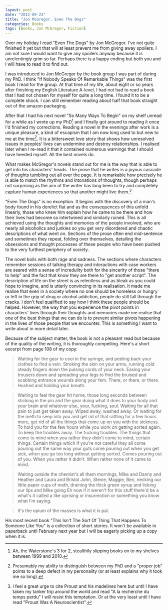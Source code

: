 ```yaml
---
layout: post
date: "2012-09-23"
title: "Jon McGregor, Even The Dogs"
categories: Books
tags: [Books, Jon McGregor, Fiction]
---
```


Over my holiday I read "Even The Dogs" by Jon McGregor. I've not quite finished it yet but that will at least prevent me from giving away spoilers. I am not sure I would want to give any spoilers anyway because it is unrelentingly grim so far. Perhaps there is a happy  ending but both you and I will have to read it to find out.

I was introduced to Jon McGregor by the book group I was part of during my PhD. I think "If Nobody Speaks Of Remarkable Things" was the first book I read for the group. At that time of my life, about eight or so years after finishing my English Literature A-level, I had not had to read a book that I had not chosen for myself for quite a long time. I found it to be a complete shock. I can still remember reading about half that book straight out of the amazon packaging.

After that I had his next novel "So Many Ways To Begin" on my shelf unread for a while as I wrote up my PhD[^1] and I finally got around to reading it once I'd finished my corrections. Reading a novel in the evenings after work is a unique pleasure, a kind of escapism that I am now long used to but new to me at the time[^2]. It is a bittersweet love story that shows how unresolved issues in peoples' lives can undermine and destroy relationships. I realised later when I re-read it that it contained numerous warnings that I should have heeded myself. All the best novels do.

What makes McGregor's novels stand out for me is the way that is able to get into his characters' heads. The prose that he writes is a joyous cascade of thoughts tumbling out all over the page. It is remarkable how precisely he is able to match the rhythms and intonations of thoughts, though perhaps not surprising as the aim of the writer has long been to try and completely capture human experiences so that another might live them.[^3]

"Even The Dogs" is no exception. It begins with the discovery of a man's body found in his
derelict flat and as the consequences of this unfold linearly, those who knew him explain how he came to be there and how their lives had become so intertwined and similarly ruined. This is all achieved using the thoughts and memories of the people involved, who are nearly all alcoholics and junkies so you get very disordered and chaotic descriptions of what went on. Sections of the prose often end mid-sentence and sometimes they repeat, folding over themselves, detailing the obsessions and thought processes of these people who have been pushed to the very furthest periphery of society.

The novel boils with both rage and sadness. The sections where characters remember sessions of talking therapy and interactions with case workers are seared with a sense of  incredulity both for the sincerity of those "there to help" and the fact that know they are there to "get another script". The description of life on the street is as relentless and as bleak as you could hope to imagine, and is utterly convincing in its realisation. It made me realise that even in a society where no one should be homeless or hungry or left in the grip of drug or alcohol addiction, people do still fall through the cracks. I don't feel qualified to say how I think these people should be helped. However, the way that you experience the pivot points in characters' lives through their thoughts and memories made me realise that one of the best things that we can do is to prevent similar pivots happening in the lives of those people that we encounter. This is something I want to write about in more detail later.

Because of the subject matter, the book is not a pleasant read but because of the quality of the writing, it is thoroughly compelling. Here's a short excerpt from page 108 of my copy:

> Waiting for the gear to cool in the syringe, and peeling back your clothes to find a vein. Stroking the skin on your arms, running cold steady fingers down the pulsing cords of your neck. Easing your trousers down and spreading your legs to find the bruised and scabbing entrance wounds along your fem. There, or there, or there. Hushed and holding your breath.  

> Waiting to feel the gear hit home, those long seconds between sticking in the pin and the gear doing what it does to your body and your brain and whatever else, your, fucking, soul. Waiting for all that pain to just get taken away. Wiped away, washed away. Or waiting for the meth to seep into you and get rid of that rattling for a few hours more, get rid of all the things that come up on you with the sickness. To hold you for the few hours while you work on getting sorted again. To keep the troubles away. The fucking troubles. The things that come to mind when you rather they didn't come to mind, certain things. Certain things which if you're not careful they all come pouring out the same way your guts come pouring out when you get sick, when you go too long without getting sorted. Comes pouring out of you. When you rather it didn't. When rather none of it came to mind.  
  
> Waiting outside the chemist's all them mornings, Mike and Danny and Heather and Laura and Bristol John, Stevie, Maggie, Ben, necking our little paper cups of meth, draining the thick green syrup and licking our lips and Mike going Eh now if it weren't for this stuff there'd be a what's it called a like uprising or insurrection or something you know what I'm saying.  
  
> It's the opium of the masses is what it is pal.

His most recent book "This Isn't The Sort Of Thing That Happens To Someone Like You" is a collection of short stories. It won't be available in paperback until February next year but I will be eagerly picking up a copy when it is.

[^1]: Ah, the Waterstone's 3 for 2, stealthily slipping books on to my shelves between 1999 and 2010.
[^2]: Presumably my ability to distinguish between my PhD and a "proper job" points to a deep defect in my personality (or at least explains why it took me so long).
[^3]: I feel a great urge to cite Proust and his madelines here but until I have taken my tanker trip around the world and read "A la recherche du temps perdu" I will resist this temptation. Or at the very least until I have read "Proust Was A Neuroscientist".

